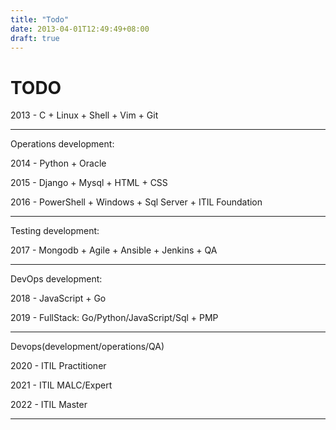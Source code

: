 ```yaml
---
title: "Todo"
date: 2013-04-01T12:49:49+08:00
draft: true
---
```


# TODO

2013 - C + Linux + Shell + Vim + Git

***

Operations development:

2014 - Python + Oracle

2015 - Django + Mysql + HTML + CSS

2016 - PowerShell + Windows + Sql Server + ITIL Foundation

***

Testing development:

2017 - Mongodb + Agile + Ansible + Jenkins + QA

***

DevOps development:

2018 - JavaScript + Go

2019 - FullStack: Go/Python/JavaScript/Sql + PMP

***

Devops(development/operations/QA)

2020 - ITIL Practitioner

2021 - ITIL MALC/Expert

2022 - ITIL Master

***

